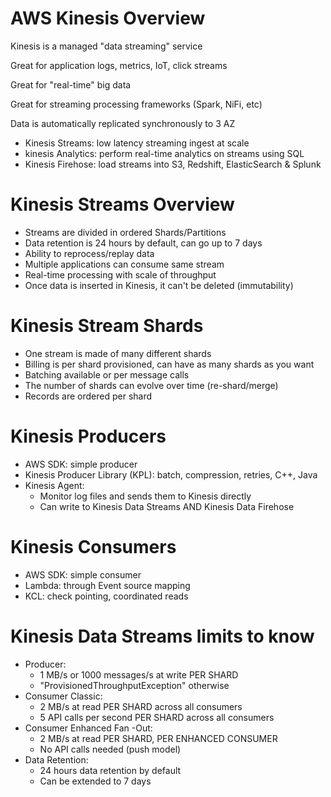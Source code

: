 # AWS Kinesis Overview

  Kinesis is a managed "data streaming" service

  Great for application logs, metrics, IoT, click streams

  Great for "real-time" big data

  Great for streaming processing frameworks (Spark, NiFi, etc)

  Data is automatically replicated synchronously to 3 AZ

  - Kinesis Streams: low latency streaming ingest at scale
  - kinesis Analytics: perform real-time analytics on streams using SQL
  - Kinesis Firehose: load streams into S3, Redshift, ElasticSearch & Splunk

# Kinesis Streams Overview

- Streams are divided in ordered Shards/Partitions
- Data retention is 24 hours by default, can go up to 7 days
- Ability to reprocess/replay data
- Multiple applications can consume same stream
- Real-time processing with scale of throughput
- Once data is inserted in Kinesis, it can't be deleted (immutability)

# Kinesis Stream Shards

- One stream is made of many different shards
- Billing is per shard provisioned, can have as many shards as you want
- Batching available or per message calls
- The number of shards can evolve over time (re-shard/merge)
- Records are ordered per shard

# Kinesis Producers

- AWS SDK: simple producer
- Kinesis Producer Library (KPL): batch, compression, retries, C++, Java
- Kinesis Agent:
  - Monitor log files and sends them to Kinesis directly
  - Can write to Kinesis Data Streams AND Kinesis Data Firehose

# Kinesis Consumers

- AWS SDK: simple consumer
- Lambda: through Event source mapping
- KCL: check pointing, coordinated reads

# Kinesis Data Streams limits to know

- Producer:
  - 1 MB/s or 1000 messages/s at write PER SHARD
  - "ProvisionedThroughputException" otherwise
- Consumer Classic:
  - 2 MB/s at read PER SHARD across all consumers
  - 5 API calls per second PER SHARD across all consumers
- Consumer Enhanced Fan -Out:
  - 2 MB/s at read PER SHARD, PER ENHANCED CONSUMER
  - No API calls needed (push model)
- Data Retention:
  - 24 hours data retention by default
  - Can be extended to 7 days